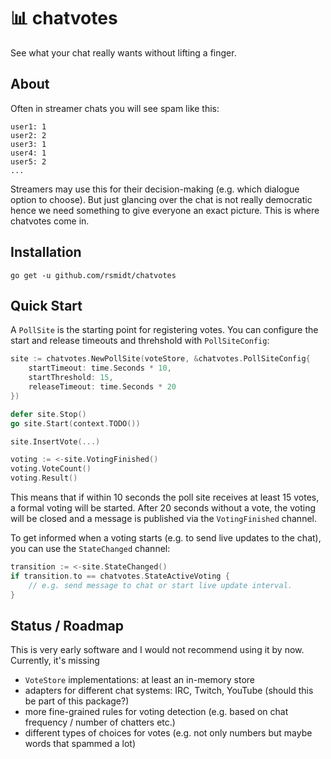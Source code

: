 # :bar_chart: chatvotes

See what your chat really wants without lifting a finger.

## About

Often in streamer chats you will see spam like this:
 
```
user1: 1
user2: 2
user3: 1
user4: 1
user5: 2
...
```

Streamers may use this for their decision-making (e.g. which dialogue option to choose).
But just glancing over the chat is not really democratic hence we
need something to give everyone an exact picture. This is where chatvotes come in.

## Installation

`go get -u github.com/rsmidt/chatvotes`

## Quick Start

A `PollSite` is the starting point for registering votes.
You can configure the start and release timeouts and threhshold
with `PollSiteConfig`:

```go
site := chatvotes.NewPollSite(voteStore, &chatvotes.PollSiteConfig{
    startTimeout: time.Seconds * 10,
	startThreshold: 15,
	releaseTimeout: time.Seconds * 20
})

defer site.Stop()
go site.Start(context.TODO())

site.InsertVote(...)

voting := <-site.VotingFinished()
voting.VoteCount()
voting.Result()
```

This means that if within 10 seconds the poll site receives
at least 15 votes, a formal voting will be started.
After 20 seconds without a vote, the voting will be closed
and a message is published via the `VotingFinished` channel.

To get informed when a voting starts (e.g. to send live updates to the chat),
you can use the `StateChanged` channel:

```go
transition := <-site.StateChanged()
if transition.to == chatvotes.StateActiveVoting {
    // e.g. send message to chat or start live update interval.
}
```

## Status / Roadmap

This is very early software and I would not recommend using it by now.
Currently, it's missing

* `VoteStore` implementations: at least an in-memory store
* adapters for different chat systems: IRC, Twitch, YouTube (should this be part of this package?)
* more fine-grained rules for voting detection (e.g. based on chat frequency / number of chatters etc.)
* different types of choices for votes (e.g. not only numbers but maybe words that spammed a lot)

